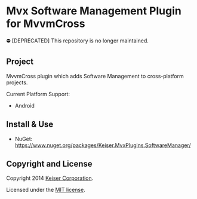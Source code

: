 # Mvx Software Management Plugin for MvvmCross
:no_entry: [DEPRECATED] This repository is no longer maintained.

## Project
MvvmCross plugin which adds Software Management to cross-platform projects.

Current Platform Support:
* Android

## Install & Use
* NuGet: https://www.nuget.org/packages/Keiser.MvxPlugins.SoftwareManager/

## Copyright and License
Copyright 2014 [Keiser Corporation](http://keiser.com/).

Licensed under the [MIT license](LICENSE.md).
